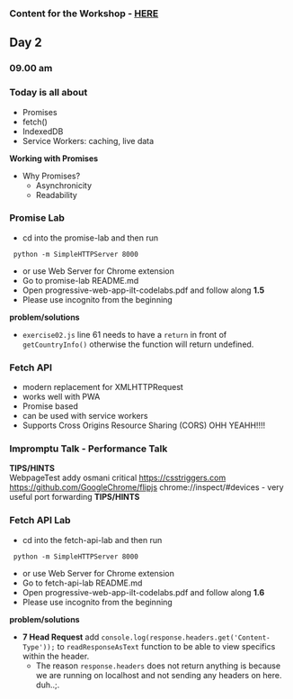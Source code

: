 ### **Content for the Workshop - [HERE](https://drive.google.com/drive/u/0/folders/0B9xlQg9XpugsNHhIWHFTbWhQTnM)**
## Day 2


### 09.00 am
### Today is all about
- Promises
- fetch()
- IndexedDB
- Service Workers: caching, live data

**Working with Promises**
- Why Promises?
    - Asynchronicity
    - Readability

### Promise Lab   
- cd into the promise-lab and then run
```
 python -m SimpleHTTPServer 8000
```
- or use Web Server for Chrome extension  
- Go to promise-lab README.md
- Open progressive-web-app-ilt-codelabs.pdf and follow along **1.5**
- Please use incognito from the beginning

**problem/solutions**
- `exercise02.js` line 61 needs to have a `return` in front of `getCountryInfo()` otherwise the function will return undefined.

### Fetch API
- modern replacement for XMLHTTPRequest
- works well with PWA
- Promise based
- can be used with service workers
- Supports Cross Origins Resource Sharing (CORS) OHH YEAHH!!!!

### Impromptu Talk - Performance Talk
**TIPS/HINTS**  
WebpageTest
addy osmani critical
https://csstriggers.com
https://github.com/GoogleChrome/flipjs
chrome://inspect/#devices - very useful port forwarding
**TIPS/HINTS**

### Fetch API Lab   
- cd into the fetch-api-lab and then run
```
 python -m SimpleHTTPServer 8000
```
- or use Web Server for Chrome extension  
- Go to fetch-api-lab README.md
- Open progressive-web-app-ilt-codelabs.pdf and follow along **1.6**
- Please use incognito from the beginning

**problem/solutions**
- **7 Head Request** add `console.log(response.headers.get('Content-Type'));` to `readResponseAsText` function to be able to view specifics within the header.
    - The reason `response.headers` does not return anything is because we are running on localhost and not sending any headers on here. duh..;.
